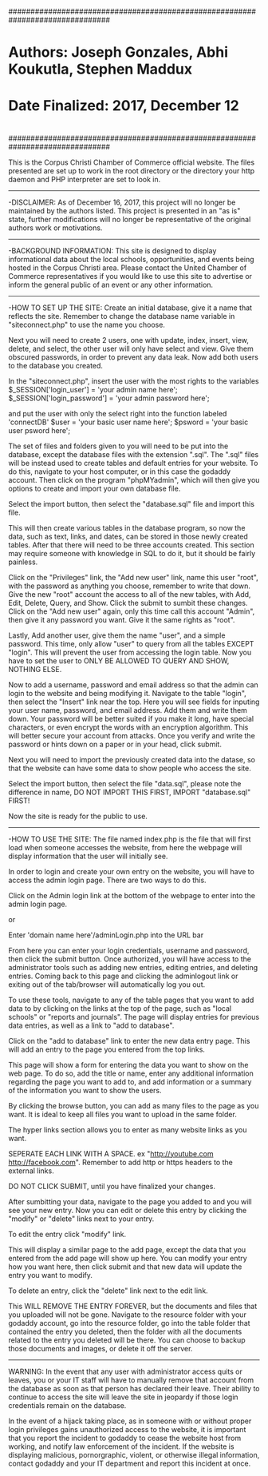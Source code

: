 ###############################################################################
#
# Authors: Joseph Gonzales, Abhi Koukutla, Stephen Maddux
# Date Finalized: 2017, December 12
#
###############################################################################

This is the Corpus Christi Chamber of Commerce official website.
The files presented are set up to work in the root directory or the directory
your http daemon and PHP interpreter are set to look in.

______________________________________________________________________________
-DISCLAIMER:
As of December 16, 2017, this project will no longer be maintained by the 
authors listed. This project is presented in an "as is" state, further 
modifications will no longer be representative of the original authors work or
motivations.

______________________________________________________________________________
-BACKGROUND INFORMATION:
This site is designed to display informational data about the local schools,
opportunities, and events being hosted in the Corpus Christi area. Please
contact the United Chamber of Commerce representatives if you would like to
use this site to advertise or inform the general public of an event or any
other information.

______________________________________________________________________________
-HOW TO SET UP THE SITE:
Create an initial database, give it a name that reflects the site. Remember to
change the database name variable in "siteconnect.php" to use the name you
choose.

Next you will need to create 2 users, one with update, index, insert, view,
delete, and select, the other user will only have select and view. Give them
obscured passwords, in order to prevent any data leak. Now add both users to
the database you created. 

In the "siteconnect.php", insert the user with the most rights to the variables
$_SESSION['login_user'] = 'your admin name here';
$_SESSION['login_password'] = 'your admin password here';

and put the user with only the select right into the function labeled 'connectDB'
$user = 'your basic user name here';
$psword = 'your basic user psword here';

The set of files and folders given to you will need to be put into the database, 
except the database files with the extension ".sql". The ".sql" files will be 
instead used to create tables and default entries for your website. 
To do this, navigate to your host computer, or in this case the godaddy 
account. Then click on the program "phpMYadmin", which will then give you 
options to create and import your own database file.

Select the import button, then select the "database.sql" file and import this
file.

This will then create various tables in the database program, so now the data,
such as text, links, and dates, can be stored in those newly created tables. 
After that there will need to be three accounts created. This section may
require someone with knowledge in SQL to do it, but it should be fairly 
painless.

Click on the "Privileges" link, the "Add new user" link, name this user
"root", with the password as anything you choose, remember to write that down.
Give the new "root" account the access to all of the new tables, with Add,
Edit, Delete, Query, and Show. Click the submit to sumbit these changes.
Click on the "Add new user" again, only this time call this account "Admin",
then give it any password you want. Give it the same rights as "root".

Lastly, Add another user, give them the name "user", and a simple password.
This time, only allow "user" to query from all the tables EXCEPT "login".
This will prevent the user from accessing the login table. Now you have to
set the user to ONLY BE ALLOWED TO QUERY AND SHOW, NOTHING ELSE.

Now to add a username, password and email address so that the admin can login
to the website and being modifying it. Navigate to the table "login", then
select the "Insert" link near the top. Here you will see fields for inputing
your user name, password, and email address. Add them and write them down.
Your password will be better suited if you make it long, have special 
characters, or even encrypt the words with an encryption algorithm. This
will better secure your account from attacks. Once you verify and write
the password or hints down on a paper or in your head, click submit.

Next you will need to import the previously created data into the datase, so
that the website can have some data to show people who access the site.

Select the import button, then select the file "data.sql", please note the
difference in name, DO NOT IMPORT THIS FIRST, IMPORT "database.sql" FIRST!

Now the site is ready for the public to use.

______________________________________________________________________________
-HOW TO USE THE SITE:
The file named index.php is the file that will first load when someone 
accesses the website, from here the webpage will display information that
the user will initially see. 

In order to login and create your own entry on the website, you will have to 
access the admin login page. There are two ways to do this.

Click on the Admin login link at the bottom of the webpage to enter into the
admin login page.

or

Enter 'domain name here'/adminLogin.php into the URL bar

From here you can enter your login credentials, username and password, then
click the submit button. Once authorized, you will have access to the 
administrator tools such as adding new entries, editing entries, and deleting
entries. Coming back to this page and clicking the adminlogout link or 
exiting out of the tab/browser will automatically log you out.

To use these tools, navigate to any of the table pages that you want to add 
data to by clicking on the links at the top of the page, such as "local 
schools" or "reports and journals". The page will display entries for 
previous data entries, as well as a link to "add to database".

Click on the "add to database" link to enter the new data entry page. This
will add an entry to the page you entered from the top links.

This page will show a form for entering the data you want to show on the 
web page. To do so, add the title or name, enter any additional information
regarding the page you want to add to, and add information or a summary of the
information you want to show the users.

By clicking the browse button, you can add as many files to the page as you 
want. It is ideal to keep all files you want to upload in the same folder.

The hyper links section allows you to enter as many website links as you want.

SEPERATE EACH LINK WITH A  SPACE. ex "http://youtube.com http://facebook.com".
Remember to add http or https headers to the external links.

DO NOT CLICK SUBMIT, until you have finalized your changes.

After sumbitting your data, navigate to the page you added to and you will
see your new entry.
Now you can edit or delete this entry by clicking the "modify" or "delete"
links next to your entry.

To edit the entry click "modify" link.

This will display a similar page to the add page, except the data that you
entered from the add page will show up here. You can modify your entry how 
you want here, then click submit and that new data will update the entry
you want to modify.

To delete an entry, click the "delete" link next to the edit link. 

This WILL REMOVE THE ENTRY FOREVER, but the documents and files that you 
uploaded will not be gone. Navigate to the resource folder with your 
godaddy account, go into the resource folder, go into the table folder 
that contained the entry you deleted, then the folder with all the documents
related to the entry you deleted will be there. You can choose to backup 
those documents and images, or delete it off the server.
 
_________________________________________________________________________
WARNING:
In the event that any user with administrator access quits or leaves, you
or your IT staff will have to manually remove that account from the 
database as soon as that person has declared their leave. Their ability to
continue to access the site will leave the site in jeopardy if those 
login credentials remain on the database.

In the event of a hijack taking place, as in someone with or without 
proper login privileges gains unauthorized access to the website, it is
important that you report the incident to godaddy to cease the website
host from working, and notify law enforcement of the incident. If the 
website is displaying malicious, pornorgraphic, violent, or otherwise
illegal information, contact godaddy and your IT department and report this
incident at once.